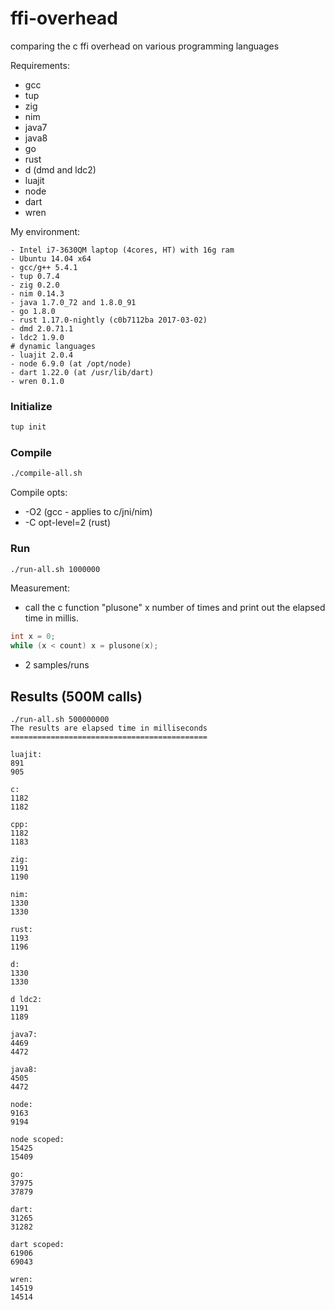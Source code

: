 ffi-overhead
============

comparing the c ffi overhead on various programming languages

Requirements:
- gcc
- tup
- zig
- nim
- java7
- java8
- go
- rust
- d (dmd and ldc2)
- luajit
- node
- dart
- wren

My environment:
```
- Intel i7-3630QM laptop (4cores, HT) with 16g ram
- Ubuntu 14.04 x64
- gcc/g++ 5.4.1
- tup 0.7.4
- zig 0.2.0
- nim 0.14.3
- java 1.7.0_72 and 1.8.0_91
- go 1.8.0
- rust 1.17.0-nightly (c0b7112ba 2017-03-02)
- dmd 2.0.71.1
- ldc2 1.9.0
# dynamic languages 
- luajit 2.0.4
- node 6.9.0 (at /opt/node)
- dart 1.22.0 (at /usr/lib/dart)
- wren 0.1.0
```

### Initialize
```sh
tup init
```

### Compile
```sh
./compile-all.sh
```

Compile opts:
- -O2 (gcc - applies to c/jni/nim)
- -C opt-level=2 (rust)

### Run
```sh
./run-all.sh 1000000
```

Measurement:
- call the c function "plusone" x number of times and print out the elapsed time in millis.
 ```c
int x = 0;
while (x < count) x = plusone(x);
 ```

- 2 samples/runs

## Results (500M calls)
```
./run-all.sh 500000000
The results are elapsed time in milliseconds
============================================

luajit:
891
905

c:
1182
1182

cpp:
1182
1183

zig:
1191
1190

nim:
1330
1330

rust:
1193
1196

d:
1330
1330

d ldc2:
1191
1189

java7:
4469
4472

java8:
4505
4472

node:
9163
9194

node scoped:
15425
15409

go:
37975
37879

dart:
31265
31282

dart scoped:
61906
69043

wren:
14519
14514
```

